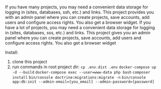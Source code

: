 If you have many projects, you may need a convenient data storage for logging in (sites, databases, ssh, etc.) and links.
This project provides you with an admin panel where you can create projects, save accounts, add users and configure access rights. You also get a browser widget. If you have a lot of projects, you may need a convenient data storage for logging in (sites, databases, sss, etc.) and links.
This project gives you an admin panel where you can create projects, save accounts, add users and configure access rights. You also get a browser widget

Install:
1) clone this project
2) run commands in root project dir:
`cp .env.dist .env`
`docker-compose up -d --build`
`docker-compose exec --user=www-data php bash`
`composer install`
`bin/console doctrine:migrations:migrate -n`
`bin/console app:db:init --admin-email=[you_email] --admin-password=[password]`

